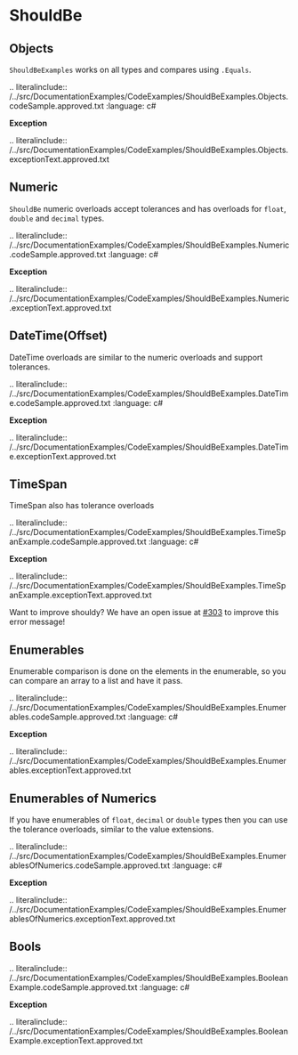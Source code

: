 # ShouldBe


## Objects

``ShouldBeExamples`` works on all types and compares using ``.Equals``.

.. literalinclude:: /../src/DocumentationExamples/CodeExamples/ShouldBeExamples.Objects.codeSample.approved.txt
	:language: c#

**Exception**

.. literalinclude:: /../src/DocumentationExamples/CodeExamples/ShouldBeExamples.Objects.exceptionText.approved.txt


## Numeric

``ShouldBe`` numeric overloads accept tolerances and has overloads for ``float``, ``double`` and ``decimal`` types.

.. literalinclude:: /../src/DocumentationExamples/CodeExamples/ShouldBeExamples.Numeric.codeSample.approved.txt
	:language: c#

**Exception**

.. literalinclude:: /../src/DocumentationExamples/CodeExamples/ShouldBeExamples.Numeric.exceptionText.approved.txt


## DateTime(Offset)

DateTime overloads are similar to the numeric overloads and support tolerances.

.. literalinclude:: /../src/DocumentationExamples/CodeExamples/ShouldBeExamples.DateTime.codeSample.approved.txt
	:language: c#

**Exception**

.. literalinclude:: /../src/DocumentationExamples/CodeExamples/ShouldBeExamples.DateTime.exceptionText.approved.txt


## TimeSpan

TimeSpan also has tolerance overloads

.. literalinclude:: /../src/DocumentationExamples/CodeExamples/ShouldBeExamples.TimeSpanExample.codeSample.approved.txt
	:language: c#

**Exception**

.. literalinclude:: /../src/DocumentationExamples/CodeExamples/ShouldBeExamples.TimeSpanExample.exceptionText.approved.txt

Want to improve shouldy? We have an open issue at [#303](https://github.com/shouldly/shouldly/issues/303) to improve this error message!


## Enumerables

Enumerable comparison is done on the elements in the enumerable, so you can compare an array to a list and have it pass.

.. literalinclude:: /../src/DocumentationExamples/CodeExamples/ShouldBeExamples.Enumerables.codeSample.approved.txt
	:language: c#

**Exception**

.. literalinclude:: /../src/DocumentationExamples/CodeExamples/ShouldBeExamples.Enumerables.exceptionText.approved.txt


## Enumerables of Numerics

If you have enumerables of ``float``, ``decimal`` or ``double`` types then you can use the tolerance overloads, similar to the value extensions.

.. literalinclude:: /../src/DocumentationExamples/CodeExamples/ShouldBeExamples.EnumerablesOfNumerics.codeSample.approved.txt
	:language: c#

**Exception**

.. literalinclude:: /../src/DocumentationExamples/CodeExamples/ShouldBeExamples.EnumerablesOfNumerics.exceptionText.approved.txt


## Bools

.. literalinclude:: /../src/DocumentationExamples/CodeExamples/ShouldBeExamples.BooleanExample.codeSample.approved.txt
	:language: c#

**Exception**

.. literalinclude:: /../src/DocumentationExamples/CodeExamples/ShouldBeExamples.BooleanExample.exceptionText.approved.txt
